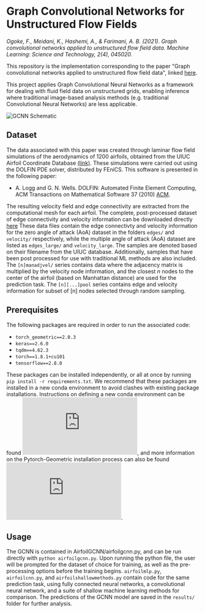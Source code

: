# Graph Convolutional Networks for Unstructured Flow Fields

_Ogoke, F., Meidani, K., Hashemi, A., & Farimani, A. B. (2021). Graph convolutional networks applied to unstructured flow field data. Machine Learning: Science and Technology, 2(4), 045020._ 

This repository is the implementation corresponding to the paper "Graph convolutional networks applied to unstructured flow field data", linked [here](https://iopscience.iop.org/article/10.1088/2632-2153/ac1fc9). 


This project applies Graph Convolutional Neural Networks as a framework for dealing with fluid field data on unstructured grids, enabling inference where traditional image-based analysis methods (e.g. traditional Convolutional Neural Networks) are less applicable.


![GCNN Schematic](https://github.com/fogoke/Airfoil-GCNN/blob/3e5abc260924aaf6303b2a2105f6a6378d55e1e1/AirfoilGCNN/figures/figure_2.png)




## Dataset
The data associated with this paper was created through laminar flow field simulations of the aerodynamics of 1200 airfoils, obtained from the UIUC Airfoil Coordinate Database [(link)](https://m-selig.ae.illinois.edu/ads/coord_database.html). These simulations were carried out using the DOLFIN PDE solver, distributed by FEniCS. This software is presented in the following paper:
* A. Logg and G. N. Wells. DOLFIN: Automated Finite Element Computing, ACM Transactions on Mathematical Software 37 (2010) [ACM](https://doi.org/10.1145/1731022.1731030). 


The resulting velocity field and edge connectivity are extracted from the computational mesh for each airfoil. The complete, post-processed dataset of edge connectivity and velocity information can be downloaded directly [here](https://drive.google.com/uc?id=1hjRndZQMaUPTu8IQbDxKeIqc0GES0kYh&export=download) These data files contain the edge connectivty and velocity information for the zero angle of attack (AoA) dataset in the folders ```edges/``` and ```velocity/``` respectively, while the multiple angle of attack (AoA) dataset are listed as ```edges_large/``` and ```velocity_large```. The samples are denoted based on their filename from the UIUC database. Additionally, samples that have been post processed for use with traditional ML methods are also included. The ```[n]manadjvel/``` series contains data where the adjacency matrix is multiplied by the velocity node information, and the closest _n_ nodes to the center of the airfoil (based on Manhattan distance) are used for the prediction task. The ```[n][...]pool``` series contains edge and velocity information for subset of [n] nodes selected through random sampling.



## Prerequisites 
The following packages are required in order to run the associated code:


* ```torch_geometric==2.0.3```
* ```keras==2.6.0```
* ```tqdm==4.62.3```
* ```torch==1.8.1+cu101```
* ```tensorflow==2.8.0```





These packages can be installed independently, or all at once by running ```pip install -r requirements.txt```. We recommend that these packages are installed in a new conda environment to avoid clashes with existing package installations. Instructions on defining a new conda environment can be found ![here](https://conda.io/projects/conda/en/latest/user-guide/tasks/manage-environments.html), and more information on the Pytorch-Geometric installation process can also be found ![here](https://pytorch-geometric.readthedocs.io/en/latest/notes/installation.html).



## Usage

The GCNN is contained in AirfoilGCNN/airfoilgcnn.py, and can be run directly with ```python airfoilgcnn.py```. Upon running the python file, the user will be prompted for the dataset of choice for training, as well as the pre-processing options before the training begins. ```airfoilmlp.py```, ```airfoilcnn.py```, and ```airfoilshallowmethods.py``` contain code for the same prediction task, using fully connected neural networks, a convolutional neural network, and a suite of shallow machine learning methods for comparison. The predictions of the GCNN model are saved in the ```results/``` folder for further analysis.





